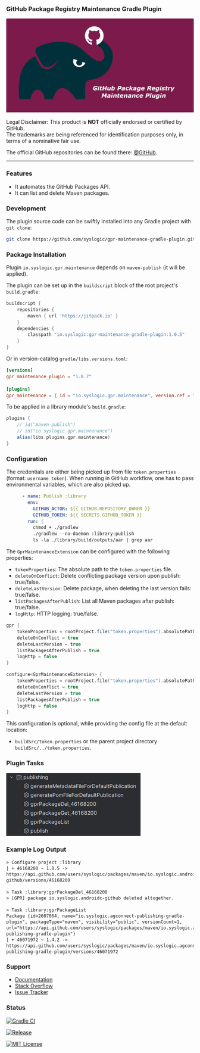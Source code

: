 ### GitHub Package Registry Maintenance Gradle Plugin

![Social Media Preview](https://raw.githubusercontent.com/syslogic/gpr-maintenance-gradle-plugin/master/screenshots/repository.png)

Legal Disclaimer: This product is **NOT** officially endorsed or certified by GitHub.<br/>
The trademarks are being referenced for identification purposes only, in terms of a nominative fair use.

The official GitHub repositories can be found there: [@GitHub](https://github.com/orgs/GitHub/repositories).

 ---
### Features

- It automates the GitHub Packages API.
- It can list and delete Maven packages.

### Development

The plugin source code can be swiftly installed into any Gradle project with `git clone`:

````bash
git clone https://github.com/syslogic/gpr-maintenance-gradle-plugin.git ./buildSrc
````

### Package Installation

Plugin `io.syslogic.gpr.maintenance` depends on `maven-publish` (it will be applied).

The plugin can be set up in the `buildscript` block of the root project's `build.gradle`:
````groovy
buildscript {
    repositories {
        maven { url 'https://jitpack.io' }
    }
    dependencies {
        classpath "io.syslogic:gpr-maintenance-gradle-plugin:1.0.5"
    }
}
````

Or in version-catalog `gradle/libs.versions.toml`:
````toml
[versions]
gpr_maintenance_plugin = "1.0.7"

[plugins]
gpr_maintenance = { id = "io.syslogic.gpr.maintenance", version.ref = "gpr_maintenance_plugin" }
````

To be applied in a library module's `build.gradle`:
````groovy
plugins {
    // id("maven-publish")    
    // id("io.syslogic.gpr.maintenance")
    alias(libs.plugins.gpr.maintenance)
}
````

### Configuration

The credentials are either being picked up from file `token.properties` (format: `username token`).
When running in GitHub workflow, one has to pass environmental variables, which are also picked up.  

````yaml
      - name: Publish :library
        env:
          GITHUB_ACTOR: ${{ GITHUB.REPOSITORY_OWNER }}
          GITHUB_TOKEN: ${{ SECRETS.GITHUB_TOKEN }}
        run: |
          chmod + ./gradlew
          ./gradlew --no-daemon :library:publish
          ls -la ./library/build/outputs/aar | grep aar
````
The `GprMaintenanceExtension` can be configured with the following properties:

- `tokenProperties`: The absolute path to the `token.properties` file.
- `deleteOnConflict`: Delete conflicting package version upon publish: true/false.
- `deleteLastVersion`: Delete package, when deleting the last version fails: true/false.
- `listPackagesAfterPublish`: List all Maven packages after publish: true/false.
- `logHttp`: HTTP logging: true/false.

````groovy
gpr {
    tokenProperties = rootProject.file("token.properties").absolutePath
    deleteOnConflict = true
    deleteLastVersion = true
    listPackagesAfterPublish = true
    logHttp = false
}
````

````kotlin
configure<GprMaintenanceExtension> {
    tokenProperties = rootProject.file("token.properties").absolutePath
    deleteOnConflict = true
    deleteLastVersion = true
    listPackagesAfterPublish = true
    logHttp = false
}
````

This configuration is optional, while providing the config file at the default location:

 - `buildSrc/token.properties` or the parent project directory `buildSrc/../token.properties`.

### Plugin Tasks

![Gradle Plugin Tasks](https://raw.githubusercontent.com/syslogic/gpr-maintenance-gradle-plugin/master/screenshots/screenshot_01.png)

### Example Log Output

    > Configure project :library
    | + 46168200 ~ 1.0.5 -> https://api.github.com/users/syslogic/packages/maven/io.syslogic.androidx-github/versions/46168200

    > Task :library:gprPackageDel_46168200
    > [GPR] package io.syslogic.androidx-github deleted altogether.

    > Task :library:gprPackageList
    Package {id=2607064, name="io.syslogic.agconnect-publishing-gradle-plugin", packageType="maven", visibility="public", versionCount=1, url="https://api.github.com/users/syslogic/packages/maven/io.syslogic.agconnect-publishing-gradle-plugin"}
    | + 46071972 ~ 1.4.2 -> https://api.github.com/users/syslogic/packages/maven/io.syslogic.agconnect-publishing-gradle-plugin/versions/46071972

### Support
- [Documentation](https://docs.github.com/en/rest/packages/packages)
- [Stack Overflow](https://stackoverflow.com/questions/tagged/github-package-registry)
- [Issue Tracker](https://github.com/syslogic/gpr-maintenance-gradle-plugin/issues)

### Status

[![Gradle CI](https://github.com/syslogic/gpr-maintenance-gradle-plugin/actions/workflows/gradle.yml/badge.svg)](https://github.com/syslogic/gpr-maintenance-gradle-plugin/actions/workflows/gradle.yml)

[![Release](https://jitpack.io/v/syslogic/gpr-maintenance-gradle-plugin.svg)](https://jitpack.io/#io.syslogic/gpr-maintenance-gradle-plugin)

[![MIT License](https://img.shields.io/github/license/syslogic/gpr-maintenance-gradle-plugin)](https://github.com/syslogic/gpr-maintenance-gradle-plugin/blob/master/LICENSE)<!-- @IGNORE PREVIOUS: link -->
